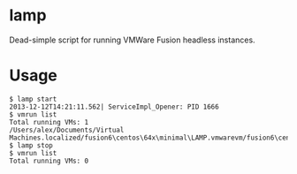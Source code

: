 lamp
====

Dead-simple script for running VMWare Fusion headless instances.

Usage
=====

	$ lamp start
	2013-12-12T14:21:11.562| ServiceImpl_Opener: PID 1666
	$ vmrun list
	Total running VMs: 1
	/Users/alex/Documents/Virtual Machines.localized/fusion6\centos\64x\minimal\LAMP.vmwarevm/fusion6\centos\64x\minimal\LAMP.vmx
	$ lamp stop
	$ vmrun list
	Total running VMs: 0

